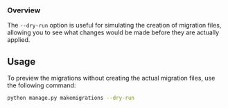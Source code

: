 ### Overview

The `--dry-run` option is useful for simulating the creation of migration files, allowing you to see what changes would be made before they are actually applied.

## Usage

To preview the migrations without creating the actual migration files, use the following command:

```bash
python manage.py makemigrations --dry-run
```
